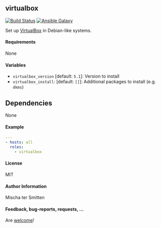 ## virtualbox

[![Build Status](https://travis-ci.org/Oefenweb/ansible-virtualbox.svg?branch=master)](https://travis-ci.org/Oefenweb/ansible-virtualbox) [![Ansible Galaxy](http://img.shields.io/badge/ansible--galaxy-virtualbox-blue.svg)](https://galaxy.ansible.com/tersmitten/virtualbox/)

Set up [VirtualBox](https://www.virtualbox.org/) in Debian-like systems.

#### Requirements

None

#### Variables

* `virtualbox_version` [default: `5.1`]: Version to install
* `virtualbox_install`: [default: `[]`]: Additional packages to install (e.g. `dkms`)

## Dependencies

None

#### Example

```yaml
---
- hosts: all
  roles:
    - virtualbox
```

#### License

MIT

#### Author Information

Mischa ter Smitten

#### Feedback, bug-reports, requests, ...

Are [welcome](https://github.com/Oefenweb/ansible-virtualbox/issues)!

